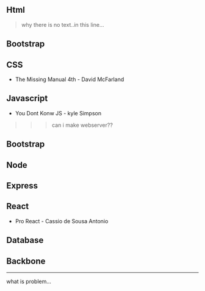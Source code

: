 ## Html
> why there is no text..in this line...


## Bootstrap
## CSS
- The Missing Manual 4th - David McFarland

## Javascript
- You Dont Konw JS - kyle Simpson
 >>> can i make webserver??
   
   
## Bootstrap

## Node
## Express

## React
- Pro React - Cassio de Sousa Antonio

## Database
## Backbone

---
what is problem...
